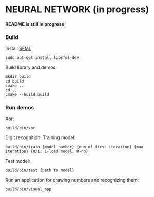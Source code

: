 # NEURAL NETWORK (in progress)
#### README is still in progress
### Build
Install [SFML](https://www.sfml-dev.org/)
```
sudo apt-get install libsfml-dev
```
Build library and demos:
```
mkdir build
cd build
cmake ..
cd ..
cmake --build build
```

### Run demos
Xor:
```
build/bin/xor
```

Digit recognition:
Training model:
```
build/bin/train {model number} {num of first iteration} {max iteration} {0/1; 1-load model, 0-no}
```
Test model:
```
build/bin/test {path to model}
```

Run an application for drawing numbers and recognizing them:
```
build/bin/visual_app
```
